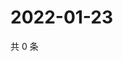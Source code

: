 # 2022-01-23

共 0 条

<!-- BEGIN WEIBO -->
<!-- 最后更新时间 Sun Jan 23 2022 02:00:32 GMT+0800 (China Standard Time) -->

<!-- END WEIBO -->

